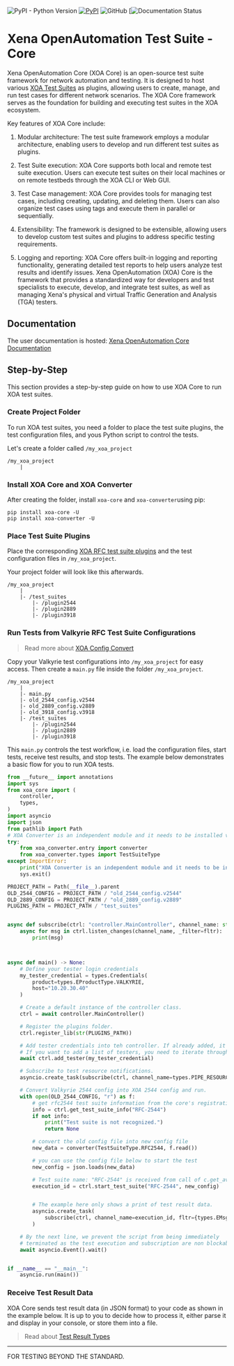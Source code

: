 ![PyPI - Python Version](https://img.shields.io/pypi/pyversions/xoa-core) [![PyPI](https://img.shields.io/pypi/v/xoa-core)](https://pypi.python.org/pypi/xoa-core) ![GitHub](https://img.shields.io/github/license/xenanetworks/open-automation-core) [![![Documentation Status](https://readthedocs.com/projects/xena-networks-open-automation-core/badge/?version=latest)](https://docs.xenanetworks.com/projects/xoa-core/en/latest/?badge=latest)

# Xena OpenAutomation Test Suite - Core
Xena OpenAutomation Core (XOA Core) is an open-source test suite framework for network automation and testing. It is designed to host various [XOA Test Suites](https://github.com/xenanetworks/open-automation-test-suites) as plugins, allowing users to create, manage, and run test cases for different network scenarios. The XOA Core framework serves as the foundation for building and executing test suites in the XOA ecosystem.

Key features of XOA Core include:

1. Modular architecture: The test suite framework employs a modular architecture, enabling users to develop and run different test suites as plugins.

2. Test Suite execution: XOA Core supports both local and remote test suite execution. Users can execute test suites on their local machines or on remote testbeds through the XOA CLI or Web GUI.

3. Test Case management: XOA Core provides tools for managing test cases, including creating, updating, and deleting them. Users can also organize test cases using tags and execute them in parallel or sequentially.

4. Extensibility: The framework is designed to be extensible, allowing users to develop custom test suites and plugins to address specific testing requirements.

5. Logging and reporting: XOA Core offers built-in logging and reporting functionality, generating detailed test reports to help users analyze test results and identify issues.
Xena OpenAutomation (XOA) Core is the framework that provides a standardized way for developers and test specialists to execute, develop, and integrate test suites, as well as managing Xena's physical and virtual Traffic Generation and Analysis (TGA) testers.

## Documentation
The user documentation is hosted:
[Xena OpenAutomation Core Documentation](https://docs.xenanetworks.com/projects/xoa-core)


## Step-by-Step

This section provides a step-by-step guide on how to use XOA Core to run XOA test suites. 

### Create Project Folder

To run XOA test suites, you need a folder to place the test suite plugins, the test configuration files, and yous Python script to control the tests.

Let's create a folder called ```/my_xoa_project```

```
/my_xoa_project
    |
```

### Install XOA Core and XOA Converter


After creating the folder, install ```xoa-core``` and ```xoa-converter```using pip:

```
pip install xoa-core -U
pip install xoa-converter -U
```

### Place Test Suite Plugins

Place the corresponding [XOA RFC test suite plugins](https://github.com/xenanetworks/open-automation-rfc-test-suites) and the test configuration files in ```/my_xoa_project```.

Your project folder will look like this afterwards.

```
/my_xoa_project
    |
    |- /test_suites
        |- /plugin2544
        |- /plugin2889
        |- /plugin3918
```


### Run Tests from Valkyrie RFC Test Suite Configurations

> Read more about [XOA Config Convert](https://docs.xenanetworks.com/projects/xoa-config-converter)

Copy your Valkyrie test configurations into ```/my_xoa_project``` for easy access. Then create a ```main.py``` file inside the folder ```/my_xoa_project```.

```
/my_xoa_project
    |
    |- main.py
    |- old_2544_config.v2544
    |- old_2889_config.v2889
    |- old_3918_config.v3918
    |- /test_suites
        |- /plugin2544
        |- /plugin2889
        |- /plugin3918
```

This ```main.py``` controls the test workflow, i.e. load the configuration files, start tests, receive test results, and stop tests. The example below demonstrates a basic flow for you to run XOA tests.


``` python
from __future__ import annotations
import sys
from xoa_core import (
    controller,
    types,
)
import asyncio
import json
from pathlib import Path
# XOA Converter is an independent module and it needs to be installed via `pip install xoa-converter`
try:
    from xoa_converter.entry import converter
    from xoa_converter.types import TestSuiteType
except ImportError:
    print("XOA Converter is an independent module and it needs to be installed via `pip install xoa-converter`")
    sys.exit()

PROJECT_PATH = Path(__file__).parent
OLD_2544_CONFIG = PROJECT_PATH / "old_2544_config.v2544"
OLD_2889_CONFIG = PROJECT_PATH / "old_2889_config.v2889"
PLUGINS_PATH = PROJECT_PATH / "test_suites"


async def subscribe(ctrl: "controller.MainController", channel_name: str, fltr: set["types.EMsgType"] | None = None) -> None:
    async for msg in ctrl.listen_changes(channel_name, _filter=fltr):
        print(msg)



async def main() -> None:
    # Define your tester login credentials
    my_tester_credential = types.Credentials(
        product=types.EProductType.VALKYRIE,
        host="10.20.30.40"
    )

    # Create a default instance of the controller class.
    ctrl = await controller.MainController()

    # Register the plugins folder.
    ctrl.register_lib(str(PLUGINS_PATH))

    # Add tester credentials into teh controller. If already added, it will be ignored.
    # If you want to add a list of testers, you need to iterate through the list.
    await ctrl.add_tester(my_tester_credential)

    # Subscribe to test resource notifications.
    asyncio.create_task(subscribe(ctrl, channel_name=types.PIPE_RESOURCES))

    # Convert Valkyrie 2544 config into XOA 2544 config and run.
    with open(OLD_2544_CONFIG, "r") as f:
        # get rfc2544 test suite information from the core's registration
        info = ctrl.get_test_suite_info("RFC-2544")
        if not info:
            print("Test suite is not recognized.")
            return None

        # convert the old config file into new config file
        new_data = converter(TestSuiteType.RFC2544, f.read())

        # you can use the config file below to start the test
        new_config = json.loads(new_data)

        # Test suite name: "RFC-2544" is received from call of c.get_available_test_suites()
        execution_id = ctrl.start_test_suite("RFC-2544", new_config)


        # The example here only shows a print of test result data.
        asyncio.create_task(
            subscribe(ctrl, channel_name=execution_id, fltr={types.EMsgType.STATISTICS})
        )

    # By the next line, we prevent the script from being immediately
    # terminated as the test execution and subscription are non blockable, and they ran asynchronously,
    await asyncio.Event().wait()


if __name__ == "__main__":
    asyncio.run(main())

```


### Receive Test Result Data

XOA Core sends test result data (in JSON format) to your code as shown in the example below. It is up to you to decide how to process it, either parse it and display in your console, or store them into a file.

> Read about [Test Result Types](https://docs.xenanetworks.com/projects/xoa-core/en/latest/understand_xoa_core/test_result_types.html)


***

FOR TESTING BEYOND THE STANDARD.
